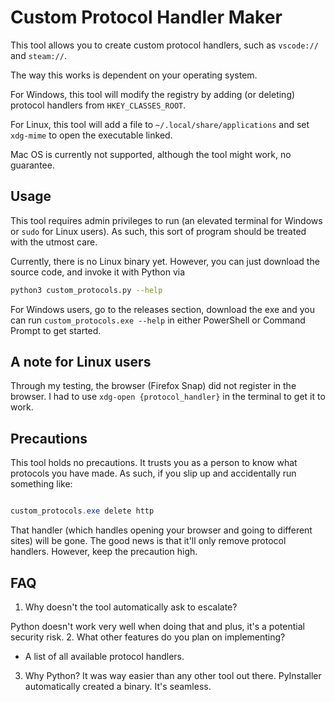 # Custom Protocol Handler Maker

This tool allows you to create custom protocol handlers, such as `vscode://` and `steam://`.

The way this works is dependent on your operating system.

For Windows, this tool will modify the registry by adding (or deleting) protocol handlers from `HKEY_CLASSES_ROOT`.

For Linux, this tool will add a file to `~/.local/share/applications` and set `xdg-mime` to open the executable linked.

Mac OS is currently not supported, although the tool might work, no guarantee.

## Usage

This tool requires admin privileges to run (an elevated terminal for Windows or `sudo` for Linux users). As such, this sort of program should be treated with the utmost care.

Currently, there is no Linux binary yet. However, you can just download the source code, and invoke it with Python via

```bash
python3 custom_protocols.py --help
```

For Windows users, go to the releases section, download the exe and you can run
`custom_protocols.exe --help` in either PowerShell or Command Prompt to get started.

## A note for Linux users

Through my testing, the browser (Firefox Snap) did not register in the browser. I had to use `xdg-open {protocol_handler}` in the terminal to get it to work.

## Precautions

This tool holds no precautions. It trusts you as a person to know what protocols you have made. As such, if you slip up and accidentally run something like:

```powershell

custom_protocols.exe delete http
```

That handler (which handles opening your browser and going to different sites) will be gone. The good news is that it'll only remove protocol handlers. However, keep the precaution high.

## FAQ

1. Why doesn't the tool automatically ask to escalate?

Python doesn't work very well when doing that and plus, it's a potential security risk.
2. What other features do you plan on implementing?

* A list of all available protocol handlers.

3. Why Python?
It was way easier than any other tool out there. PyInstaller automatically created a binary. It's seamless.
